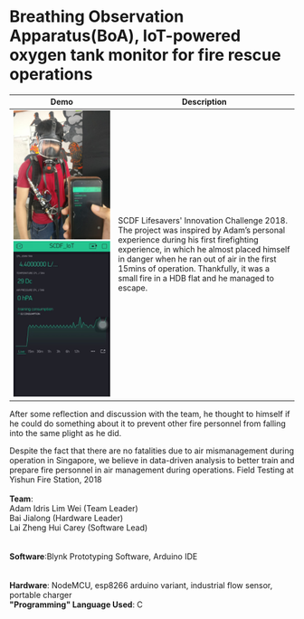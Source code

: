 # Breathing Observation Apparatus(BoA), IoT-powered oxygen tank monitor for fire rescue operations


Demo             |  Description
:-------------------------:|:-------------------------:
![BoA SCDF Innovation Challenge](https://github.com/careylzh/SCDF_BoA/blob/master/SCDF_BoA.JPG) ![BoA SCDF Innovation Challenge 2018](https://github.com/careylzh/SCDF_BoA/blob/master/BoA%20Blynk%20Dashboard.png) | <div align="left">SCDF Lifesavers' Innovation Challenge 2018. The project was inspired by Adam’s personal experience during his first firefighting experience, in which he almost placed himself in danger when he ran out of air in the first 15mins of operation. Thankfully, it was a small fire in a HDB flat and he managed to escape.

After some reflection and discussion with the team, he thought to himself if he could do something about it to prevent other fire personnel from falling into the same plight as he did. 

Despite the fact that there are no fatalities due to air mismanagement during operation in Singapore, we believe in data-driven analysis to better train and prepare fire personnel in air management during operations. 
Field Testing at Yishun Fire Station, 2018<br/> <br/>  __Team__: <br/> Adam Idris Lim Wei (Team Leader) <br/> Bai Jialong (Hardware Leader) <br/> Lai Zheng Hui Carey (Software Lead) <br/><br/><br/> __Software__:Blynk Prototyping Software, Arduino IDE <br/><br/><br/> __Hardware__: NodeMCU, esp8266 arduino variant, industrial flow sensor, portable charger <br/> __"Programming" Language Used__: C <br/> <br/> </div>

